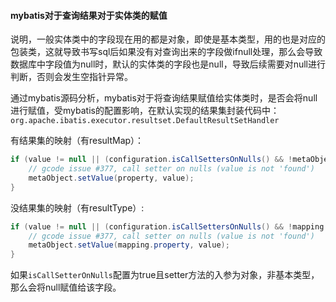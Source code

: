 #### mybatis对于查询结果对于实体类的赋值

说明，一般实体类中的字段现在用的都是对象，即使是基本类型，用的也是对应的包装类，这就导致书写sql后如果没有对查询出来的字段做ifnull处理，那么会导致数据库中字段值为null时，默认的实体类的字段也是null，导致后续需要对null进行判断，否则会发生空指针异常。

通过mybatis源码分析，mybatis对于将查询结果赋值给实体类时，是否会将null进行赋值，受mybatis的配置影响，在默认实现的结果集封装代码中：```org.apache.ibatis.executor.resultset.DefaultResultSetHandler```

有结果集的映射（有resultMap）：

```java
if (value != null || (configuration.isCallSettersOnNulls() && !metaObject.getSetterType(property).isPrimitive())) {  
    // gcode issue #377, call setter on nulls (value is not 'found') 
    metaObject.setValue(property, value);
}
```

没结果集的映射（有resultType）:

```java
if (value != null || (configuration.isCallSettersOnNulls() && !mapping.primitive)) {  
	// gcode issue #377, call setter on nulls (value is not 'found')  
    metaObject.setValue(mapping.property, value);
}
```

如果```isCallSetterOnNulls```配置为true且setter方法的入参为对象，非基本类型，那么会将null赋值给该字段。

